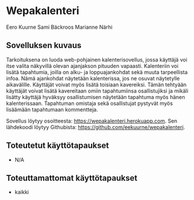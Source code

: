 # Wepakalenteri
Eero Kuurne
Sami Bäckroos
Marianne Närhi

## Sovelluksen kuvaus

Tarkoituksena on luoda web-pohjainen kalenterisovellus, jossa käyttäjä voi itse valita näkyvillä olevan ajanjakson pituuden vapaasti. Kalenteriin voi lisätä tapahtumia, joilla on alku- ja loppuajankohdat sekä muuta tarpeellista infoa. Nämä ajankohdat näytetään kalenterissa, jos ne osuvat näytetylle aikavälille. Käyttäjät voivat myös lisätä toisiaan kavereiksi. Tämän tehtyään käyttäjät voivat lisätä kavereitaan omiin tapahtumiinsa osallistujiksi ja mikäli lisätty käyttäjä hyväksyy osallistumisen näytetään tapahtuma myös hänen kalenterissaan. Tapahtuman omistaja sekä osallistujat pystyvät myös lisäämään tapahtumaan kommentteja.

Sovellus löytyy osoitteesta: https://wepakalenteri.herokuapp.com.
Sen lähdekoodi löytyy Githubista: https://github.com/eekuurne/wepakalenteri.


## Toteutetut käyttötapaukset

- N/A


## Toteuttamattomat käyttötapaukset

- kaikki



